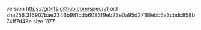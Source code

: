 version https://git-lfs.github.com/spec/v1
oid sha256:3f6907bae2346b981cdb6083f9eb23e0a95d2718febb5a3cbdc858b74ff7d48e
size 1177
